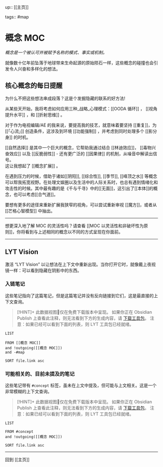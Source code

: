 up:: [[主页]]

tags:: #map

# 概念 MOC

*概念是一个被认可并被赋予名称的模式、事实或机制。*

就像数十亿年前坠落于地球带来生命起源的原始陨石一样，这些概念的碰撞也会引发令人兴奋和多样化的想法。

## 核心概念的每日提醒

为什么不把这些想法串成段落？这是个发掘隐藏的联系的好方法!  

从某些天开始，我将考虑如何应用三种_战略_心理模式：[[OODA 循环]] ， [[视角提升水平]] ，和 [[折射思维]] 。  

对于作为电视编辑/AE 的我来说，要提高我的技艺，就意味着要坚持 [[重复]]，为 [[「心流」]] 创造条件，这涉及到环境 [[功能强制]] ，并考虑到同时处理多个 [[影分身]] 的时机。

[[自然选择]] 是其中一个巨大的概念，它帮助我通过结合 [[林迪效应]]， [[毒物兴奋效应]] 以及 [[反脆弱性]] - 还有更广泛的 [[因果律]] 的机制，从噪音中解读出信号。  
这让我想起了 [[概念扩展]] 。  

在遇到压力的时候，借助于诸如[[阴阳]], [[综合性]], [[季节]], [[峰顶之水]] 等概念可以帮我拓宽视野。在处理文娱圈以及生活中的人际关系时，也总有遇到情绪化和攻击性的时候。其中最有趣的是《千与千寻》中的[[无面]]，这引出了[[本体]]的概念，也可以考虑[[合气道]]。

要想有更多的途径来重新扩展我狭窄的视角，可以尝试重新审视 [[魔方]]，或者从 [[芒格心智模型]] 中抽出。

---

想更深入地了解 MOC 的灵活性吗？请查看 [[MOC 以灵活性和非破坏性为原则]]，你将看到与上述相同的概念以不同的方式呈现在你面前。

---

## LYT Vision

激活 “LYT Vision” 以让想法在上下文中重新出现。当你打开它时，就像戴上夜视镜一样：可以看到隐藏在阴影中的东西。

### 入链笔记

这些笔记指向了这篇笔记，但是这篇笔记并没有反向链接到它们，这是最直接的上下文查询。

> [!HINT]+ 此数据视图🔬仅在免费下载版本中呈现。
> 如果你正在 Obsidian Publish 上查看此注释，则无法看到下方的生成内容，请 [下载工具包](https://www.linkingyourthinking.com/download-lyt-kit)。
> 注意：如果已经可以看到下面的列表，则 LYT 工具包已经就绪。

```dataview
LIST

FROM [[概念 MOC]]
and !outgoing([[概念 MOC]])
and -#map

SORT file.link asc
```

### 可能相关的、目前未提及的笔记

这些笔记带有 `#concept` 标签，虽未在上文中提及，但可能与上文相关。这是一个非常模糊的上下文查询。

> [!HINT]+ 此数据视图🔬仅在免费下载版本中呈现。
> 如果你正在 Obsidian Publish 上查看此注释，则无法看到下方的生成内容，请 [下载工具包](https://www.linkingyourthinking.com/download-lyt-kit)。
> 注意：如果已经可以看到下面的列表，则 LYT 工具包已经就绪。

```dataview
LIST 

FROM #concept
and !outgoing([[概念 MOC]])

SORT file.link asc
```

---

回到 [[主页]]
